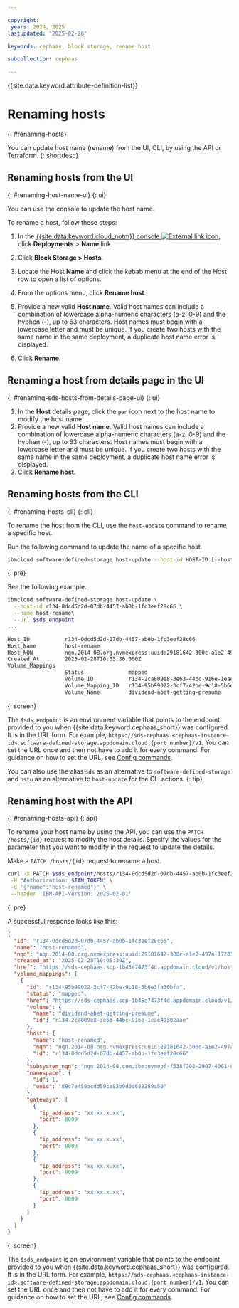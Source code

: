 ```yaml
---

copyright:
 years: 2024, 2025
lastupdated: "2025-02-28"

keywords: cephaas, block storage, rename host

subcollection: cephaas

---
```


{{site.data.keyword.attribute-definition-list}}

# Renaming hosts
{: #renaming-hosts}

You can update host name (rename) from the UI, CLI, by using the API or Terraform.
{: shortdesc}

## Renaming hosts from the UI
{: #renaming-host-name-ui}
{: ui}

You can use the console to update the host name.

To rename a host, follow these steps:

1. In the [{{site.data.keyword.cloud_notm}} console ![External link icon](../icons/launch-glyph.svg "External link icon")](https://{DomainName}/software-defined-storage), click **Deployments** > **Name** link.

2. Click **Block Storage > Hosts**.
3. Locate the Host **Name** and click the kebab menu at the end of the Host row to open a list of options.
4. From the options menu, click **Rename host**.
5. Provide a new valid **Host name**. Valid host names can include a combination of lowercase alpha-numeric characters (a-z, 0-9) and the hyphen (-), up to 63 characters. Host names must begin with a lowercase letter and must be unique. If you create two hosts with the same name in the same deployment, a duplicate host name error is displayed.
6. Click **Rename**.


## Renaming a host from details page in the UI
{: #renaming-sds-hosts-from-details-page-ui}
{: ui}

1. In the **Host** details page, click the `pen` icon next to the host name to modify the host name.
2. Provide a new valid **Host name**. Valid host names can include a combination of lowercase alpha-numeric characters (a-z, 0-9) and the hyphen (-), up to 63 characters. Host names must begin with a lowercase letter and must be unique. If you create two hosts with the same name in the same deployment, a duplicate host name error is displayed.
3. Click **Rename host**.



## Renaming hosts from the CLI
{: #renaming-hosts-cli}
{: cli}

To rename the host from the CLI, use the `host-update` command to rename a specific host.

Run the following command to update the name of a specific host.

```sh
ibmcloud software-defined-storage host-update --host-id HOST-ID [--host-patch HOST-PATCH | @HOST-PATCH-FILE] --url string
```
{: pre}

See the following example.

```sh
ibmcloud software-defined-storage host-update \
  --host-id r134-0dcd5d2d-07db-4457-ab0b-1fc3eef28c66 \
  --name host-rename\
  --url $sds_endpoint
...

Host_ID           r134-0dcd5d2d-07db-4457-ab0b-1fc3eef28c66
Host_Name         host-rename
Host_NQN          nqn.2014-08.org.nvmexpress:uuid:29181642-300c-a1e2-497a-172017002122
Created_At        2025-02-28T10:05:30.000Z
Volume_Mappings
                  Status              mapped
                  Volume_ID           r134-2ca809e8-3e63-44bc-916e-1eae49302aae
                  Volume_Mapping_ID   r134-95b99022-3cf7-42be-9c18-5b6e3fa30bfa
                  Volume_Name         dividend-abet-getting-presume
```
{: screen}

The `$sds_endpoint` is an environment variable that points to the endpoint provided to you when {{site.data.keyword.cephaas_short}} was configured. It is in the URL form. For example, `https://sds-cephaas.<cephaas-instance-id>.software-defined-storage.appdomain.cloud:{port number}/v1`. You can set the URL once and then not have to add it for every command. For guidance on how to set the URL, see [Config commands](/docs/cephaas?topic=cephaas-ic-sds-cli-reference&interface=cli#ic-config-commands).


You can also use the alias `sds` as an alternative to `software-defined-storage` and `hstu` as an alternative to `host-update` for the CLI actions.
{: tip}


## Renaming host with the API
{: #renaming-hosts-api}
{: api}

To rename your host name by using the API, you can use the `PATCH /hosts/{id}` request to modify the host details. Specify the values for the parameter that you want to modify in the request to update the details.

Make a `PATCH /hosts/{id}` request to rename a host.

```sh
curl -X PATCH $sds_endpoint/hosts/r134-0dcd5d2d-07db-4457-ab0b-1fc3eef28c66\
 -H "Authorization: $IAM_TOKEN" \
 -d '{"name":"host-renamed"}' \
 --header 'IBM-API-Version: 2025-02-01'
```
{: pre}

A successful response looks like this:

```json
{
  "id": "r134-0dcd5d2d-07db-4457-ab0b-1fc3eef28c66",
  "name": "host-renamed",
  "nqn": "nqn.2014-08.org.nvmexpress:uuid:29181642-300c-a1e2-497a-172017002122",
  "created_at": "2025-02-28T10:05:30Z",
  "href": "https://sds-cephaas.scp-1b45e7473f4d.appdomain.cloud/v1/hosts/r134-0dcd5d2d-07db-4457-ab0b-1fc3eef28c66",
  "volume_mappings": [
    {
      "id": "r134-95b99022-3cf7-42be-9c18-5b6e3fa30bfa",
      "status": "mapped",
      "href": "https://sds-cephaas.scp-1b45e7473f4d.appdomain.cloud/v1/hosts/r134-0dcd5d2d-07db-4457-ab0b-1fc3eef28c66/volume_mappings/r134-95b99022-3cf7-42be-9c18-5b6e3fa30bfa",
      "volume": {
        "name": "dividend-abet-getting-presume",
        "id": "r134-2ca809e8-3e63-44bc-916e-1eae49302aae"
      },
      "host": {
        "name": "host-renamed",
        "nqn": "nqn.2014-08.org.nvmexpress:uuid:29181642-300c-a1e2-497a-172017002122",
        "id": "r134-0dcd5d2d-07db-4457-ab0b-1fc3eef28c66"
      },
      "subsystem_nqn": "nqn.2014-08.com.ibm:nvmeof-f538f202-2907-4061-8463-6a40dbe6b69f",
      "namespace": {
        "id": 1,
        "uuid": "89c7e458acdd59ce82b9d0d688289a50"
      },
      "gateways": [
        {
          "ip_address": "xx.xx.x.xx",
          "port": 8009
        },
        {
          "ip_address": "xx.xx.x.xx",
          "port": 8009
        },
        {
          "ip_address": "xx.xx.x.xx",
          "port": 8009
        },
        {
          "ip_address": "xx.xx.x.xx",
          "port": 8009
        }
      ]
    }
  ]
}
```
{: screen}

The `$sds_endpoint` is an environment variable that points to the endpoint provided to you when {{site.data.keyword.cephaas_short}} was configured. It is in the URL form. For example, `https://sds-cephaas.<cephaas-instance-id>.software-defined-storage.appdomain.cloud:{port number}/v1`. You can set the URL once and then not have to add it for every command. For guidance on how to set the URL, see [Config commands](/docs/cephaas?topic=cephaas-ic-sds-cli-reference&interface=cli#ic-config-commands).
